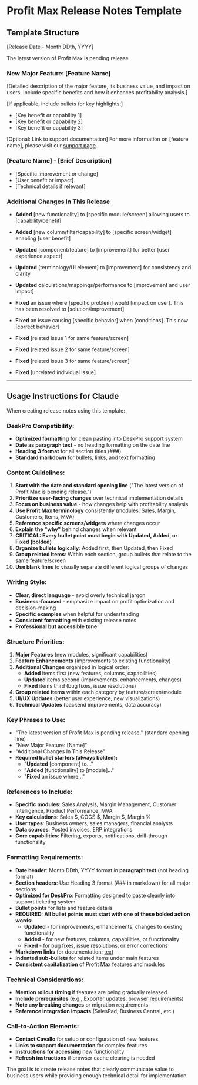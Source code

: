 # Profit Max Release Notes Template

## Template Structure

[Release Date - Month DDth, YYYY]

The latest version of Profit Max is pending release.

### New Major Feature: [Feature Name]
[Detailed description of the major feature, its business value, and impact on users. Include specific benefits and how it enhances profitability analysis.]

[If applicable, include bullets for key highlights:]
- [Key benefit or capability 1]
- [Key benefit or capability 2]
- [Key benefit or capability 3]

[Optional: Link to support documentation]
For more information on [feature name], please visit our [support page](https://support.cavallo.com/kb/articles/[article-link]).

### [Feature Name] - [Brief Description]
- [Specific improvement or change]
- [User benefit or impact]
- [Technical details if relevant]

### Additional Changes In This Release
- **Added** [new functionality] to [specific module/screen] allowing users to [capability/benefit]
- **Added** [new column/filter/capability] to [specific screen/widget] enabling [user benefit]

- **Updated** [component/feature] to [improvement] for better [user experience aspect]
- **Updated** [terminology/UI element] to [improvement] for consistency and clarity
- **Updated** calculations/mappings/performance to [improvement and user impact]

- **Fixed** an issue where [specific problem] would [impact on user]. This has been resolved to [solution/improvement]
- **Fixed** an issue causing [specific behavior] when [conditions]. This now [correct behavior]

- **Fixed** [related issue 1 for same feature/screen]
- **Fixed** [related issue 2 for same feature/screen]
- **Fixed** [related issue 3 for same feature/screen]

- **Fixed** [unrelated individual issue]

---

## Usage Instructions for Claude

When creating release notes using this template:

### DeskPro Compatibility:
- **Optimized formatting** for clean pasting into DeskPro support system
- **Date as paragraph text** - no heading formatting on the date line
- **Heading 3 format** for all section titles (###)
- **Standard markdown** for bullets, links, and text formatting

### Content Guidelines:
1. **Start with the date and standard opening line** ("The latest version of Profit Max is pending release.")
2. **Prioritize user-facing changes** over technical implementation details
3. **Focus on business value** - how changes help with profitability analysis
4. **Use Profit Max terminology** consistently (modules: Sales, Margin, Customers, Items, MVA)
5. **Reference specific screens/widgets** where changes occur
6. **Explain the "why"** behind changes when relevant
7. **CRITICAL: Every bullet point must begin with Updated, Added, or Fixed (bolded)**
8. **Organize bullets logically**: Added first, then Updated, then Fixed
9. **Group related items**: Within each section, group bullets that relate to the same feature/screen
10. **Use blank lines** to visually separate different logical groups of changes

### Writing Style:
- **Clear, direct language** - avoid overly technical jargon
- **Business-focused** - emphasize impact on profit optimization and decision-making
- **Specific examples** when helpful for understanding
- **Consistent formatting** with existing release notes
- **Professional but accessible tone**

### Structure Priorities:
1. **Major Features** (new modules, significant capabilities)
2. **Feature Enhancements** (improvements to existing functionality)
3. **Additional Changes** organized in logical order:
   - **Added** items first (new features, columns, capabilities)
   - **Updated** items second (improvements, enhancements, changes)
   - **Fixed** items third (bug fixes, issue resolutions)
4. **Group related items** within each category by feature/screen/module
5. **UI/UX Updates** (better user experience, new visualizations)
6. **Technical Updates** (backend improvements, data accuracy)

### Key Phrases to Use:
- "The latest version of Profit Max is pending release." (standard opening line)
- "New Major Feature: [Name]"
- "Additional Changes In This Release"
- **Required bullet starters (always bolded):**
  - "**Updated** [component] to..."
  - "**Added** [functionality] to [module]..."
  - "**Fixed** an issue where..."

### References to Include:
- **Specific modules**: Sales Analysis, Margin Management, Customer Intelligence, Product Performance, MVA
- **Key calculations**: Sales $, COGS $, Margin $, Margin %
- **User types**: Business owners, sales managers, financial analysts
- **Data sources**: Posted invoices, ERP integrations
- **Core capabilities**: Filtering, exports, notifications, drill-through functionality

### Formatting Requirements:
- **Date header**: Month DDth, YYYY format in **paragraph text** (not heading format)
- **Section headers**: Use Heading 3 format (### in markdown) for all major sections
- **Optimized for DeskPro**: Formatting designed to paste cleanly into support ticketing system
- **Bullet points** for lists and feature details
- **REQUIRED: All bullet points must start with one of these bolded action words:**
  - **Updated** - for improvements, enhancements, changes to existing functionality
  - **Added** - for new features, columns, capabilities, or functionality
  - **Fixed** - for bug fixes, issue resolutions, or error corrections
- **Markdown links** for documentation: [text](url)
- **Indented sub-bullets** for related items under main features
- **Consistent capitalization** of Profit Max features and modules

### Technical Considerations:
- **Mention rollout timing** if features are being gradually released
- **Include prerequisites** (e.g., Exporter updates, browser requirements)
- **Note any breaking changes** or migration requirements
- **Reference integration impacts** (SalesPad, Business Central, etc.)

### Call-to-Action Elements:
- **Contact Cavallo** for setup or configuration of new features
- **Links to support documentation** for complex features
- **Instructions for accessing** new functionality
- **Refresh instructions** if browser cache clearing is needed

The goal is to create release notes that clearly communicate value to business users while providing enough technical detail for implementation.